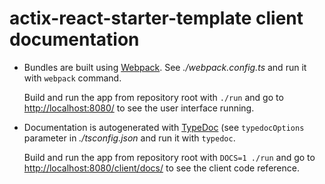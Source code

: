 # actix-react-starter-template client documentation

- Bundles are built using [Webpack]. See _./webpack.config.ts_ and run it
  with `webpack` command.

  Build and run the app from repository root with `./run` and go to
  <http://localhost:8080/> to see the user interface running.

- Documentation is autogenerated with [TypeDoc] (see `typedocOptions` parameter
  in _./tsconfig.json_ and run it with `typedoc`.

  Build and run the app from repository root with `DOCS=1 ./run` and go to
  <http://localhost:8080/client/docs/> to see the client code reference.

[webpack]: https://webpack.js.org
[typedoc]: https://typedoc.org

